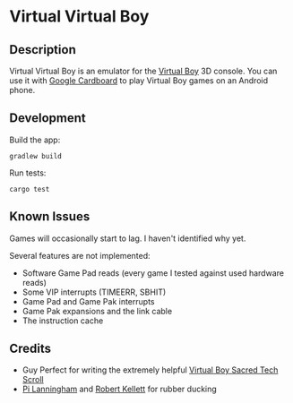 # Virtual Virtual Boy

## Description

Virtual Virtual Boy is an emulator for the [Virtual Boy](https://en.wikipedia.org/wiki/Virtual_Boy) 3D console. You can use it with [Google Cardboard](https://arvr.google.com/cardboard/) to play Virtual Boy games on an Android phone.

## Development
Build the app:
```shell script
gradlew build
```
Run tests:
```shell script
cargo test
```

## Known Issues
Games will occasionally start to lag. I haven't identified why yet.

Several features are not implemented:
 - Software Game Pad reads (every game I tested against used hardware reads)
 - Some VIP interrupts (TIMEERR, SBHIT)
 - Game Pad and Game Pak interrupts
 - Game Pak expansions and the link cable
 - The instruction cache

## Credits
- Guy Perfect for writing the extremely helpful [Virtual Boy Sacred Tech Scroll](https://www.virtual-boy.com/documents/virtual-boy-sacred-tech-scroll/)
- [Pi Lanningham](https://github.com/Quantumplation) and [Robert Kellett](https://github.com/Splagoon) for rubber ducking